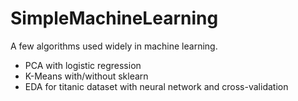 # SimpleMachineLearning
A few algorithms used widely in machine learning.

* PCA with logistic regression
* K-Means with/without sklearn
* EDA for titanic dataset with neural network and cross-validation
